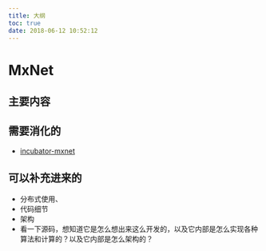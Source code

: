 ```yaml
---
title: 大纲
toc: true
date: 2018-06-12 10:52:12
---
```

# MxNet



## 主要内容


## 需要消化的


- [incubator-mxnet](https://github.com/apache/incubator-mxnet)

## 可以补充进来的

- 分布式使用、
- 代码细节
- 架构
- 看一下源码，想知道它是怎么想出来这么开发的，以及它内部是怎么实现各种算法和计算的？以及它内部是怎么架构的？
